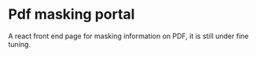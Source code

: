 # Pdf masking portal

A react front end page for masking information on PDF, it is still under fine tuning.